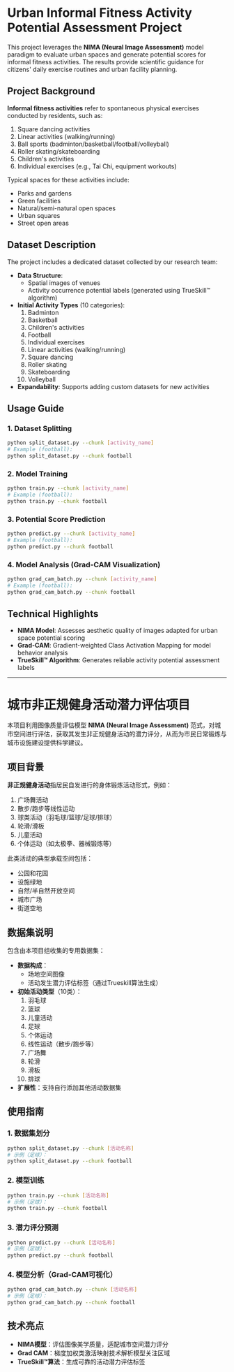 # Urban Informal Fitness Activity Potential Assessment Project

This project leverages the **NIMA (Neural Image Assessment)** model paradigm to evaluate urban spaces and generate potential scores for informal fitness activities. The results provide scientific guidance for citizens' daily exercise routines and urban facility planning.

## Project Background

**Informal fitness activities** refer to spontaneous physical exercises conducted by residents, such as:
1. Square dancing activities
2. Linear activities (walking/running)
3. Ball sports (badminton/basketball/football/volleyball)
4. Roller skating/skateboarding
5. Children's activities
6. Individual exercises (e.g., Tai Chi, equipment workouts)

Typical spaces for these activities include:
- Parks and gardens
- Green facilities
- Natural/semi-natural open spaces
- Urban squares
- Street open areas

## Dataset Description
The project includes a dedicated dataset collected by our research team:
- **Data Structure**:
  - Spatial images of venues
  - Activity occurrence potential labels (generated using TrueSkill™ algorithm)
- **Initial Activity Types** (10 categories):
  1. Badminton
  2. Basketball
  3. Children's activities
  4. Football
  5. Individual exercises
  6. Linear activities (walking/running)
  7. Square dancing
  8. Roller skating
  9. Skateboarding
  10. Volleyball
- **Expandability**: Supports adding custom datasets for new activities

## Usage Guide

### 1. Dataset Splitting
```bash
python split_dataset.py --chunk [activity_name]
# Example (football):
python split_dataset.py --chunk football
```

### 2. Model Training
```bash
python train.py --chunk [activity_name]
# Example (football):
python train.py --chunk football
```

### 3. Potential Score Prediction
```bash
python predict.py --chunk [activity_name]
# Example (football):
python predict.py --chunk football
```

### 4. Model Analysis (Grad-CAM Visualization)
```bash
python grad_cam_batch.py --chunk [activity_name]
# Example (football):
python grad_cam_batch.py --chunk football
```

## Technical Highlights
- **NIMA Model**: Assesses aesthetic quality of images adapted for urban space potential scoring
- **Grad-CAM**: Gradient-weighted Class Activation Mapping for model behavior analysis
- **TrueSkill™ Algorithm**: Generates reliable activity potential assessment labels

---

# 城市非正规健身活动潜力评估项目

本项目利用图像质量评估模型 **NIMA (Neural Image Assessment)** 范式，对城市空间进行评估，获取其发生非正规健身活动的潜力评分，从而为市民日常锻炼与城市设施建设提供科学建议。

## 项目背景

**非正规健身活动**指居民自发进行的身体锻炼活动形式，例如：
1. 广场舞活动
2. 散步/跑步等线性运动
3. 球类活动（羽毛球/篮球/足球/排球）
4. 轮滑/滑板
5. 儿童活动
6. 个体运动（如太极拳、器械锻炼等）

此类活动的典型承载空间包括：
- 公园和花园
- 设施绿地
- 自然/半自然开放空间
- 城市广场
- 街道空地

## 数据集说明
包含由本项目组收集的专用数据集：
- **数据构成**：
  - 场地空间图像
  - 活动发生潜力评估标签（通过Trueskill算法生成）
- **初始活动类型**（10类）：
  1. 羽毛球  
  2. 篮球  
  3. 儿童活动  
  4. 足球  
  5. 个体运动  
  6. 线性运动（散步/跑步等）  
  7. 广场舞  
  8. 轮滑  
  9. 滑板  
  10. 排球
- **扩展性**：支持自行添加其他活动数据集

## 使用指南

### 1. 数据集划分
```bash
python split_dataset.py --chunk [活动名称]
# 示例（足球）：
python split_dataset.py --chunk football
```

### 2. 模型训练
```bash
python train.py --chunk [活动名称]
# 示例（足球）：
python train.py --chunk football
```

### 3. 潜力评分预测
```bash
python predict.py --chunk [活动名称]
# 示例（足球）：
python predict.py --chunk football
```

### 4. 模型分析（Grad-CAM可视化）
```bash
python grad_cam_batch.py --chunk [活动名称]
# 示例（足球）：
python grad_cam_batch.py --chunk football
```

## 技术亮点
- **NIMA模型**：评估图像美学质量，适配城市空间潜力评分
- **Grad CAM**：梯度加权类激活映射技术解析模型关注区域
- **TrueSkill™算法**：生成可靠的活动潜力评估标签
